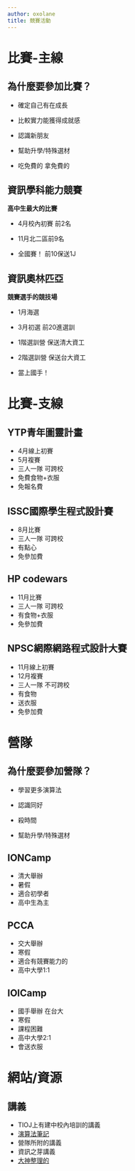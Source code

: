 ```yaml
---
author: oxolane
title: 競賽活動
---
```


# 比賽-主線

## 為什麼要參加比賽？

- <span> 確定自己有在成長<!-- .element: class="fragment" data-fragment-index="1" --></span>

- <span> 比較實力能獲得成就感<!-- .element: class="fragment" data-fragment-index="2" --></span>

- <span>認識新朋友<!-- .element: class="fragment" data-fragment-index="3" --></span>

- <span> 幫助升學/特殊選材<!-- .element: class="fragment" data-fragment-index="4" --></span>

- <span>吃免費的 拿免費的<!-- .element: class="fragment" data-fragment-index="5" --></span>


## 資訊學科能力競賽

**高中生最大的比賽**
- <span> 4月校內初賽 前2名<!-- .element: class="fragment" data-fragment-index="1" --></span>

- <span> 11月北二區前9名<!-- .element: class="fragment" data-fragment-index="2" --></span>

- <span> 全國賽！ 前10保送1J<!-- .element: class="fragment" data-fragment-index="3" --></span>


## 資訊奧林匹亞
**競賽選手的競技場**
- <span> 1月海選<!-- .element: class="fragment" data-fragment-index="1" --></span>

- <span> 3月初選 前20進選訓<!-- .element: class="fragment" data-fragment-index="2" --></span>

- <span> 1階選訓營 保送清大資工<!-- .element: class="fragment" data-fragment-index="3" --></span>

- <span> 2階選訓營 保送台大資工<!-- .element: class="fragment" data-fragment-index="4" --></span>

- <span> 當上國手！<!-- .element: class="fragment" data-fragment-index="5" --></span>

# 比賽-支線

## YTP青年圖靈計畫
* 4月線上初賽
* 5月複賽
* 三人一隊 可跨校
* 免費食物+衣服
* 免報名費

## ISSC國際學生程式設計賽
* 8月比賽
* 三人一隊 可跨校
* 有點心
* 免參加費

## HP codewars
* 11月比賽
* 三人一隊 可跨校
* 有食物+衣服
* 免參加費

## NPSC網際網路程式設計大賽
* 11月線上初賽
* 12月複賽
* 三人一隊 不可跨校
* 有食物
* 送衣服
* 免參加費

# 營隊

## 為什麼要參加營隊？
- <span> 學習更多演算法<!-- .element: class="fragment" data-fragment-index="1" --></span>

- <span> 認識同好<!-- .element: class="fragment" data-fragment-index="2" --></span>

- <span> 殺時間<!-- .element: class="fragment" data-fragment-index="3" --></span>

- <span> 幫助升學/特殊選材<!-- .element: class="fragment" data-fragment-index="4" --></span>

## IONCamp
* 清大舉辦
* 暑假
* 適合初學者
* 高中生為主

## PCCA
* 交大舉辦
* 寒假
* 適合有競賽能力的
* 高中大學1:1

## IOICamp
* 國手舉辦 在台大
* 寒假
* 課程困難
* 高中大學2:1
* 會送衣服

# 網站/資源

## 講義
* TIOJ上有建中校內培訓的講義
* [演算法筆記](http://www2.csie.ntnu.edu.tw/~u91029/?fbclid=IwAR1aARuU9JNJ2oWWsK6IFedlf7tE4IVsAqwCrqEDtE1jZXZRI5zQZTM6ays)
* 營隊所附的講義
* 資訊之芽講義
* [大神整理的](https://github.com/goodjack/awesome-cs-training?fbclid=IwAR0MwWAP-puska7E_hlMRvfpoIF0349NmeGjLY5pNU9BrIu9KVnbCcrvlmU)